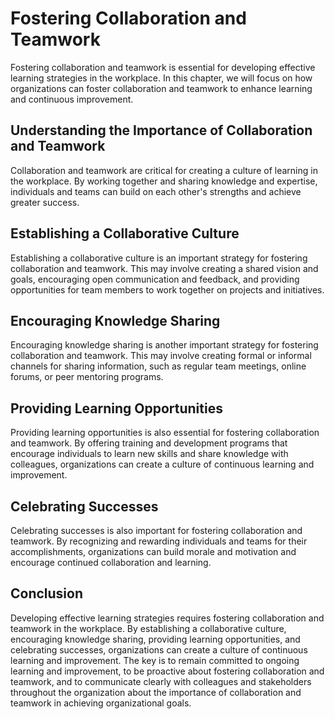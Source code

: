 Fostering Collaboration and Teamwork
=========================================================================================

Fostering collaboration and teamwork is essential for developing effective learning strategies in the workplace. In this chapter, we will focus on how organizations can foster collaboration and teamwork to enhance learning and continuous improvement.

Understanding the Importance of Collaboration and Teamwork
----------------------------------------------------------

Collaboration and teamwork are critical for creating a culture of learning in the workplace. By working together and sharing knowledge and expertise, individuals and teams can build on each other's strengths and achieve greater success.

Establishing a Collaborative Culture
------------------------------------

Establishing a collaborative culture is an important strategy for fostering collaboration and teamwork. This may involve creating a shared vision and goals, encouraging open communication and feedback, and providing opportunities for team members to work together on projects and initiatives.

Encouraging Knowledge Sharing
-----------------------------

Encouraging knowledge sharing is another important strategy for fostering collaboration and teamwork. This may involve creating formal or informal channels for sharing information, such as regular team meetings, online forums, or peer mentoring programs.

Providing Learning Opportunities
--------------------------------

Providing learning opportunities is also essential for fostering collaboration and teamwork. By offering training and development programs that encourage individuals to learn new skills and share knowledge with colleagues, organizations can create a culture of continuous learning and improvement.

Celebrating Successes
---------------------

Celebrating successes is also important for fostering collaboration and teamwork. By recognizing and rewarding individuals and teams for their accomplishments, organizations can build morale and motivation and encourage continued collaboration and learning.

Conclusion
----------

Developing effective learning strategies requires fostering collaboration and teamwork in the workplace. By establishing a collaborative culture, encouraging knowledge sharing, providing learning opportunities, and celebrating successes, organizations can create a culture of continuous learning and improvement. The key is to remain committed to ongoing learning and improvement, to be proactive about fostering collaboration and teamwork, and to communicate clearly with colleagues and stakeholders throughout the organization about the importance of collaboration and teamwork in achieving organizational goals.
